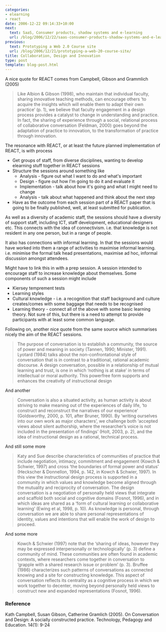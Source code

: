```yaml
---
categories:
- elearning
- react
date: 2006-12-22 09:14:33+10:00
next:
  text: SaaS, Consumer products, shadow systems and e-learning
  url: /blog/2006/12/22/saas-consumer-products-shadow-systems-and-e-learning/
previous:
  text: Prototyping a Web 2.0 Course site
  url: /blog/2006/12/21/prototyping-a-web-20-course-site/
title: Collaboration, Design and Innovation
type: post
template: blog-post.html
---
```

A nice quote for REACT comes from Campbell, Gibson and Grammlich (2005)

> Like Albion & Gibson (1998), who maintain that individual faculty, sharing innovative teaching methods, can encourage others ‘to acquire the insights which will enable them to adapt their own practice’ (p. 1), we believe that faculty engagement in a design process provides a catalyst to change in understanding and practice. In fact, the sharing of experience through a social, relational process of collaborative conversation (Feldman, 2000) goes beyond the adaptation of practice to innovation, to the transformation of practice through innovation.

The resonance with REACT, or at least the future planned implementation of REACT, is with process

- Get groups of staff, from diverse disciplines, wanting to develop elearning stuff together in REACT sessions
- Structure the sessions around something like
    - Analysis - figure out what I want to do and what's important
    - Design - figure out how I'm going to do it and evaluate it
    - Implementation - talk about how it's going and what I might need to change
    - Analysis - talk about what happened and think about the next step
- Have as the outcome from each session part of a REACT paper that is going to be finally published, well, at least submitted for publication.

As well as a diversity of academic staff, the sessions should have a diversity of support staff, including ICT, staff development, educational designers etc. This connects with the idea of connectivism. i.e. that knowledge is not resident in any one person, but in a range of people.

It also has connections with informal learning. In that the sessions would have worked into them a range of activities to maximise informal learning. i.e. minimise the formal talk head presentations, maximise ad hoc, informal discussion amongst attendees.

Might have to link this in with a prep session. A session intended to encourage staff to increase knowledge about themselves. Some components of such a session might include

- Kiersey temprement tests
- Learning styles
- Cultural knowledge - i.e. a recognition that staff background and culture creates/comes with some baggage that needs to be recognised
- Learning theory - connect all of the above with some basic learning theory. Not sure of this, but there is a need to attempt to provide participants with at least some common language.

Following on, another nice quote from the same source which summarises nicely the aim of the REACT sessions.

> The purpose of conversation is to establish a community, the source of power and meaning in society (Tannen, 1990; Minister, 1991). Lyotard (1984) talks about the non-confrontational style of conversation that is in contrast to a traditional, rational academic discourse. A design conversation, possible in a relationship of mutual learning and trust, is one in which ‘nothing is at stake’ in terms of intellectual or moral authority. This powerfree form supports and enhances the creativity of instructional design

And another

> Conversation is also a situated activity, as human activity is about striving to make meaning out of the experiences of daily life, ‘to construct and reconstruct the narratives of our experience’ (Goldsworthy, 2000, p. 101, after Bruner, 1990). By ‘writing ourselves into our own work as major characters’, we challenge both ‘accepted views about silent authorship, where the researcher’s voice is not included in the presentation of findings’ (Holt, 2003, p. 2), and the idea of instructional design as a rational, technical process.

And still some more

> Katy and Sue describe characteristics of communities of practice that include negotiation, intimacy, commitment and engagement (Kowch & Schwier, 1997) and cross ‘the boundaries of formal power and status’ (Heckscher & Donnellon, 1994, p. 142, in Kowch & Schwier, 1997). In this view the instructional design process is supported in a community in which values and knowledge become aligned through the mutuality and reciprocity of conversation. The design conversation is a negotiation of personally held views that integrate and scaffold both social and cognitive domains (Fosnot, 1996), and in which ideas are shared as a ‘form of cultural learning or collaborative learning’ (Ewing et al, 1998, p. 10). As knowledge is personal, through conversation we are able to share personal representations of identity, values and intentions that will enable the work of design to proceed.

And some more

> Kowch & Schwier (1997) note that the ‘sharing of ideas, however they may be expressed interpersonally or technologically’ (p. 3) define a community of mind. These communities are often found in academic contexts, where researchers come together in conversation to ‘grapple with a shared research issue or problem’ (p. 3). Bruffee (1986) characterizes such patterns of conversations as connected knowing and a site for constructing knowledge. This aspect of conversation reflects its centrality as a cognitive process in which we work together to decenter, moving beyond personally held views to construct new and expanded representations (Fosnot, 1996).

### Reference

Kath Campbell, Susan Gibson, Catherine Gramlich (2005). On Conversation and Design: A socially constructed practice. Technology, Pedagogy and Education. 14(1): 9-24